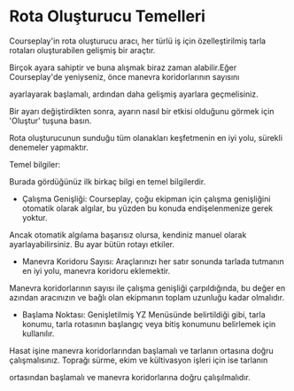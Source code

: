 # Rota Oluşturucu Temelleri

  
  
Courseplay'in rota oluşturucu aracı, her türlü iş için özelleştirilmiş tarla rotaları oluşturabilen gelişmiş bir araçtır.  
  
Birçok ayara sahiptir ve buna alışmak biraz zaman alabilir.Eğer Courseplay'de yeniyseniz, önce manevra koridorlarının sayısını   
  
ayarlayarak başlamalı, ardından daha gelişmiş ayarlara geçmelisiniz.  
  
Bir ayarı değiştirdikten sonra, ayarın nasıl bir etkisi olduğunu görmek için 'Oluştur' tuşuna basın.  
  
Rota oluşturucunun sunduğu tüm olanakları keşfetmenin en iyi yolu, sürekli denemeler yapmaktır.  
  


  
  
Temel bilgiler:  
  
Burada gördüğünüz ilk birkaç bilgi en temel bilgilerdir.  
  
    
- Çalışma Genişliği: Courseplay, çoğu ekipman için çalışma genişliğini otomatik olarak algılar, bu yüzden bu konuda endişelenmenize gerek yoktur.   
  
Ancak otomatik algılama başarısız olursa, kendiniz manuel olarak ayarlayabilirsiniz. Bu ayar bütün rotayı etkiler.  
  
    
- Manevra Koridoru Sayısı: Araçlarınızı her satır sonunda tarlada tutmanın en iyi yolu, manevra koridoru eklemektir.   
  
Manevra koridorlarının sayısı ile çalışma genişliği çarpıldığında, bu değer en azından aracınızın ve bağlı olan ekipmanın toplam uzunluğu kadar olmalıdır.  
  
    
- Başlama Noktası: Genişletilmiş YZ Menüsünde belirtildiği gibi, tarla konumu, tarla rotasının başlangıç veya bitiş konumunu belirlemek için kullanılır.   
  
Hasat işine manevra koridorlarından başlamalı ve tarlanın ortasına doğru çalışmalısınız. Toprağı sürme, ekim ve kültivasyon işleri için ise tarlanın  
  
ortasından başlamalı ve manevra koridorlarına doğru çalışılmalıdır.  
  


